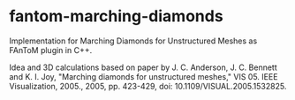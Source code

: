 # fantom-marching-diamonds
Implementation for Marching Diamonds for Unstructured Meshes as FAnToM plugin in C++.

Idea and 3D calculations based on paper by J. C. Anderson, J. C. Bennett and K. I. Joy, "Marching diamonds for unstructured meshes," VIS 05. IEEE Visualization, 2005., 2005, pp. 423-429, doi: 10.1109/VISUAL.2005.1532825.


